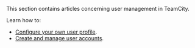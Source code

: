 [//]: # (title: Managing Users and Roles)
[//]: # (auxiliary-id: Managing Users and Roles;Managing User Accounts, Groups and Permissions)

This section contains articles concerning user management in TeamCity.

Learn how to:
* [Configure your own user profile](configuring-your-user-profile.md).
* [Create and manage user accounts](creating-and-managing-users.md).
